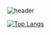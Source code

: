 ![header](https://capsule-render.vercel.app/api?type=slice&color=gradient&height=300&section=header&text=Mins%20Hub&fontSize=90&fontColor=999999)


[![Top Langs](https://github-readme-stats.vercel.app/api/top-langs/?username=bbbkickaaa)](https://github.com/bbbkickaaa/github-readme-stats)

<!--
**bbbkickaaa/bbbkickaaa** is a ✨ _special_ ✨ repository because its `README.md` (this file) appears on your GitHub profile.


Here are some ideas to get you started:

- 🔭 I’m currently working on ...
- 🌱 I’m currently learning ...
- 👯 I’m looking to collaborate on ...
- 🤔 I’m looking for help with ...
- 💬 Ask me about ...
- 📫 How to reach me: ...
- 😄 Pronouns: ...
- ⚡ Fun fact: ...
-->
